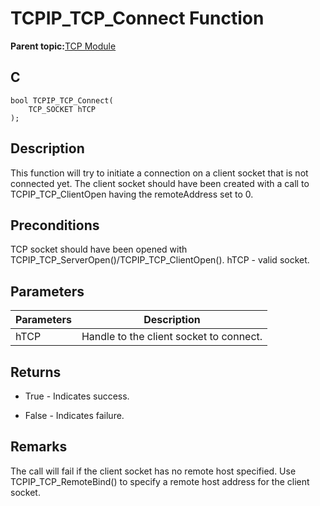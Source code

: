 # TCPIP\_TCP\_Connect Function

**Parent topic:**[TCP Module](GUID-9461917B-27CE-44ED-80DB-67D963896E8F.md)

## C

```
bool TCPIP_TCP_Connect(
    TCP_SOCKET hTCP
);
```

## Description

This function will try to initiate a connection on a client socket that is not connected yet. The client socket should have been created with a call to TCPIP\_TCP\_ClientOpen having the remoteAddress set to 0.

## Preconditions

TCP socket should have been opened with TCPIP\_TCP\_ServerOpen\(\)/TCPIP\_TCP\_ClientOpen\(\). hTCP - valid socket.

## Parameters

|Parameters|Description|
|----------|-----------|
|hTCP|Handle to the client socket to connect.|

## Returns

-   True - Indicates success.

-   False - Indicates failure.


## Remarks

The call will fail if the client socket has no remote host specified. Use TCPIP\_TCP\_RemoteBind\(\) to specify a remote host address for the client socket.

